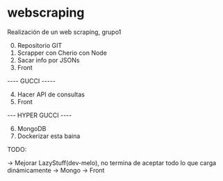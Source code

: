 # webscraping
Realización de un web scraping, grupo1

0. Repositorio GIT
1. Scrapper con Cherio con Node
2. Sacar info por JSONs
3. Front

---- GUCCI -----

4. Hacer API de consultas
5. Front

--- HYPER GUCCI ----

6. MongoDB
7. Dockerizar esta baina

TODO: 

-> Mejorar LazyStuff(dev-melo), no termina de aceptar todo lo que carga dinámicamente
-> Mongo
-> Front
